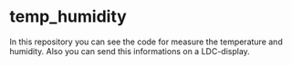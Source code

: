 # temp_humidity
In this repository you can see the code for measure the temperature and humidity. Also you can send this informations on a LDC-display.
